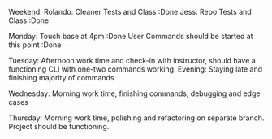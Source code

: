 Weekend:
Rolando: Cleaner Tests and Class :Done
Jess: Repo Tests and Class :Done

Monday:
Touch base at 4pm :Done
User Commands should be started at this point :Done

Tuesday:
Afternoon work time and check-in with instructor,
should have a functioning CLI with one-two commands working.
Evening: Staying late and finishing majority of commands

Wednesday:
Morning work time, finishing commands, debugging and edge cases

Thursday:
Morning work time, polishing and refactoring on separate branch.
Project should be functioning.
